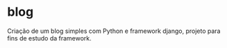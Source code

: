 # blog
Criação de um blog simples com Python e framework django, projeto para fins de estudo da framework.
